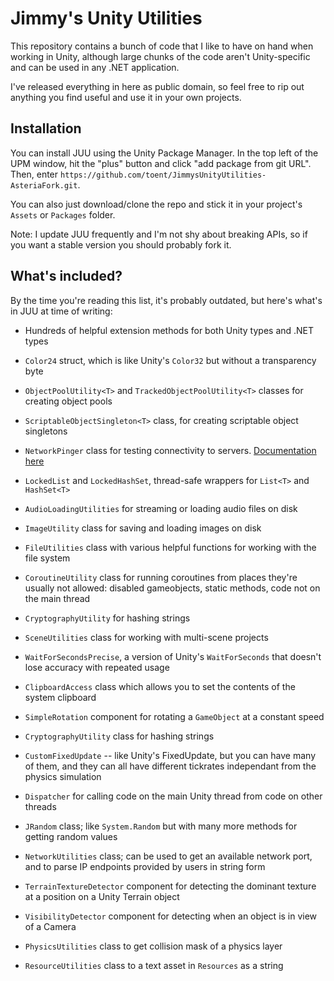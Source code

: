 # Jimmy's Unity Utilities
This repository contains a bunch of code that I like to have on hand when working in Unity, although large chunks of the code aren't Unity-specific and can be used in any .NET application.

I've released everything in here as public domain, so feel free to rip out anything you find useful and use it in your own projects.

## Installation

You can install JUU using the Unity Package Manager. In the top left of the UPM window, hit the "plus" button and click "add package from git URL". Then, enter `https://github.com/toent/JimmysUnityUtilities-AsteriaFork.git`.

You can also just download/clone the repo and stick it in your project's `Assets` or `Packages` folder.

Note: I update JUU frequently and I'm not shy about breaking APIs, so if you want a stable version you should probably fork it.

## What's included?

By the time you're reading this list, it's probably outdated, but here's what's in JUU at time of writing:

* Hundreds of helpful extension methods for both Unity types and .NET types

* `Color24` struct, which is like Unity's `Color32` but without a transparency byte
* `ObjectPoolUtility<T>` and `TrackedObjectPoolUtility<T>` classes for creating object pools
* `ScriptableObjectSingleton<T>` class, for creating scriptable object singletons
* `NetworkPinger` class for testing connectivity to servers. [Documentation here](https://github.com/JimmyCushnie/JimmysUnityUtilities/wiki/NetworkPinger)
* `LockedList`  and `LockedHashSet`, thread-safe wrappers for `List<T>` and `HashSet<T>` 
* `AudioLoadingUtilities` for streaming or loading audio files on disk
* `ImageUtility` class for saving and loading images on disk
* `FileUtilities` class with various helpful functions for working with the file system
* `CoroutineUtility` class for running coroutines from places they're usually not allowed: disabled gameobjects, static methods, code not on the main thread
* `CryptographyUtility` for hashing strings
* `SceneUtilities` class for working with multi-scene projects
* `WaitForSecondsPrecise`, a version of Unity's `WaitForSeconds` that doesn't lose accuracy with repeated usage
* `ClipboardAccess` class which allows you to set the contents of the system clipboard
* `SimpleRotation` component for rotating a  `GameObject` at a constant speed
* `CryptographyUtility` class for hashing strings
* `CustomFixedUpdate` -- like Unity's FixedUpdate, but you can have many of them, and they can all have different tickrates independant from the physics simulation
* `Dispatcher` for calling code on the main Unity thread from code on other threads
* `JRandom` class; like `System.Random` but with many more methods for getting random values
* `NetworkUtilities` class; can be used to get an available network port, and to parse IP endpoints provided by users in string form
* `TerrainTextureDetector` component for detecting the dominant texture at a position on a Unity Terrain object
* `VisibilityDetector` component for detecting when an object is in view of a Camera
* `PhysicsUtilities` class to get collision mask of a physics layer
* `ResourceUtilities` class to a text asset in `Resources` as a string

